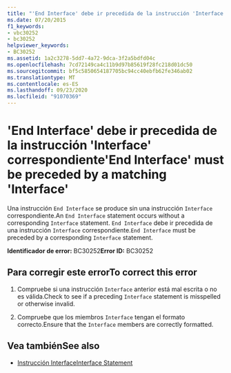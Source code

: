 ```yaml
---
title: "'End Interface' debe ir precedida de la instrucción 'Interface' correspondiente"
ms.date: 07/20/2015
f1_keywords:
- vbc30252
- bc30252
helpviewer_keywords:
- BC30252
ms.assetid: 1a2c3278-5dd7-4a72-9dca-3f2a5bdfd04c
ms.openlocfilehash: 7cd72149ca4c11b9d97b85619f28fc218d01dc50
ms.sourcegitcommit: bf5c5850654187705bc94cc40ebfb62fe346ab02
ms.translationtype: MT
ms.contentlocale: es-ES
ms.lasthandoff: 09/23/2020
ms.locfileid: "91070369"
---
```

# <a name="end-interface-must-be-preceded-by-a-matching-interface"></a><span data-ttu-id="d40e8-102">'End Interface' debe ir precedida de la instrucción 'Interface' correspondiente</span><span class="sxs-lookup"><span data-stu-id="d40e8-102">'End Interface' must be preceded by a matching 'Interface'</span></span>

<span data-ttu-id="d40e8-103">Una instrucción `End Interface` se produce sin una instrucción `Interface` correspondiente.</span><span class="sxs-lookup"><span data-stu-id="d40e8-103">An `End Interface` statement occurs without a corresponding `Interface` statement.</span></span> <span data-ttu-id="d40e8-104">`End Interface` debe ir precedida de una instrucción `Interface` correspondiente.</span><span class="sxs-lookup"><span data-stu-id="d40e8-104">`End Interface` must be preceded by a corresponding `Interface` statement.</span></span>  
  
 <span data-ttu-id="d40e8-105">**Identificador de error:** BC30252</span><span class="sxs-lookup"><span data-stu-id="d40e8-105">**Error ID:** BC30252</span></span>  
  
## <a name="to-correct-this-error"></a><span data-ttu-id="d40e8-106">Para corregir este error</span><span class="sxs-lookup"><span data-stu-id="d40e8-106">To correct this error</span></span>  
  
1. <span data-ttu-id="d40e8-107">Compruebe si una instrucción `Interface` anterior está mal escrita o no es válida.</span><span class="sxs-lookup"><span data-stu-id="d40e8-107">Check to see if a preceding `Interface` statement is misspelled or otherwise invalid.</span></span>  
  
2. <span data-ttu-id="d40e8-108">Compruebe que los miembros `Interface` tengan el formato correcto.</span><span class="sxs-lookup"><span data-stu-id="d40e8-108">Ensure that the `Interface` members are correctly formatted.</span></span>  
  
## <a name="see-also"></a><span data-ttu-id="d40e8-109">Vea también</span><span class="sxs-lookup"><span data-stu-id="d40e8-109">See also</span></span>

- [<span data-ttu-id="d40e8-110">Instrucción Interface</span><span class="sxs-lookup"><span data-stu-id="d40e8-110">Interface Statement</span></span>](../language-reference/statements/interface-statement.md)

